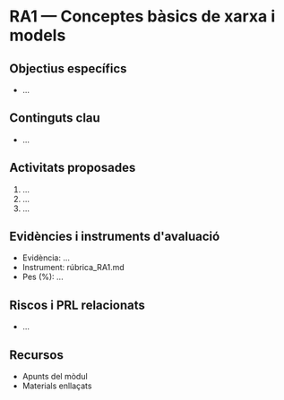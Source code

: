 # RA1 — Conceptes bàsics de xarxa i models

## Objectius específics
- ...

## Continguts clau
- ...

## Activitats proposades
1. ...
2. ...
3. ...

## Evidències i instruments d'avaluació
- Evidència: ...
- Instrument: rúbrica_RA1.md
- Pes (%): ...

## Riscos i PRL relacionats
- ...

## Recursos
- Apunts del mòdul
- Materials enllaçats